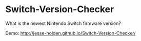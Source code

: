 # Switch-Version-Checker
What is the newest Nintendo Switch firmware version?

Demo: http://jesse-holden.github.io/Switch-Version-Checker/
